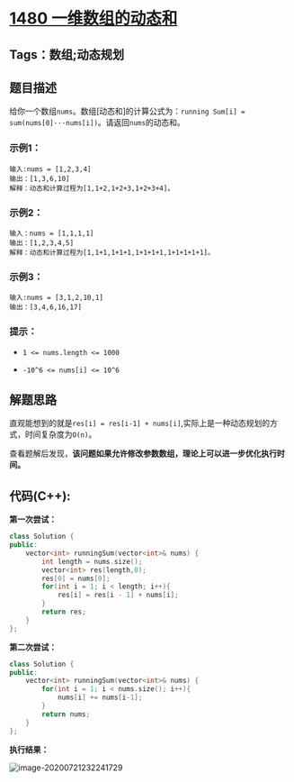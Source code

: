 # [1480 一维数组的动态和](<https://leetcode-cn.com/problems/running-sum-of-1d-array>)

## Tags：数组;动态规划

## 题目描述

给你一个数组`nums`。数组[动态和]的计算公式为：`running Sum[i] = sum(nums[0]···nums[i])`。请返回`nums`的动态和。

### 示例1：

```
输入:nums = [1,2,3,4]
输出：[1,3,6,10]
解释：动态和计算过程为[1,1+2,1+2+3,1+2+3+4]。
```

### 示例2：

```
输入：nums = [1,1,1,1]
输出：[1,2,3,4,5]
解释：动态和计算过程为[1,1+1,1+1+1,1+1+1+1,1+1+1+1+1]。
```

### 示例3：

```
输入:nums = [3,1,2,10,1]
输出：[3,4,6,16,17]
```

### 提示：

- `1 <= nums.length <= 1000`

- `-10^6 <= nums[i] <= 10^6`

## 解题思路

直观能想到的就是`res[i] = res[i-1] + nums[i]`,实际上是一种动态规划的方式，时间复杂度为`O(n)`。

查看题解后发现，**该问题如果允许修改参数数组，理论上可以进一步优化执行时间。**

## 代码(C++):

**第一次尝试：**

```C++
class Solution {
public:
    vector<int> runningSum(vector<int>& nums) {
        int length = nums.size();
        vector<int> res(length,0);
        res[0] = nums[0];
        for(int i = 1; i < length; i++){
            res[i] = res[i - 1] + nums[i];
        }
        return res;
    }
};
```

**第二次尝试：**

```C++
class Solution {
public:
    vector<int> runningSum(vector<int>& nums) {
        for(int i = 1; i < nums.size(); i++){
            nums[i] += nums[i-1];
        }
        return nums;
    }
};
```

**执行结果：**

![image-20200721232241729](C:\Users\14534\AppData\Roaming\Typora\typora-user-images\image-20200721232241729.png)







